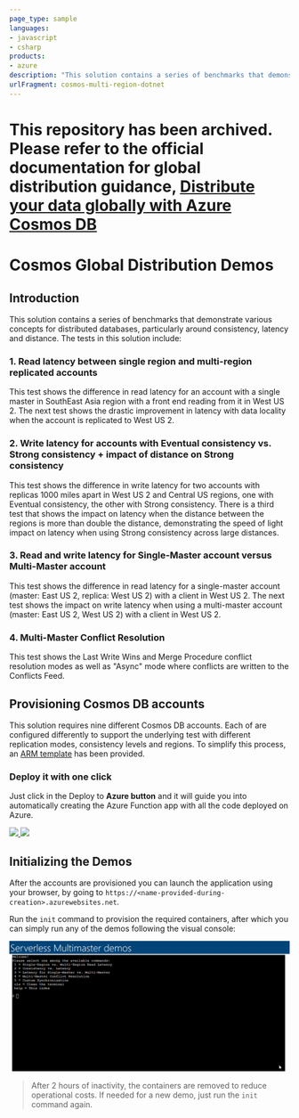 ```yaml
---
page_type: sample
languages:
- javascript
- csharp
products:
- azure
description: "This solution contains a series of benchmarks that demonstrate various concepts for distributed databases,"
urlFragment: cosmos-multi-region-dotnet
---
```


# This repository has been archived. Please refer to the official documentation for global distribution guidance, [Distribute your data globally with Azure Cosmos DB](https://docs.microsoft.com/en-us/azure/cosmos-db/distribute-data-globally)


# Cosmos Global Distribution Demos

## Introduction

This solution contains a series of benchmarks that demonstrate various concepts for distributed databases, particularly around consistency, latency and distance. The tests in this solution include:

### 1. Read latency between single region and multi-region replicated accounts

This test shows the difference in read latency for an account with a single master in SouthEast Asia region with a front end reading from it in West US 2. The next test shows the drastic improvement in latency with data locality when the account is replicated to West US 2.

### 2. Write latency for accounts with Eventual consistency vs. Strong consistency + impact of distance on Strong consistency

This test shows the difference in write latency for two accounts with replicas 1000 miles apart in West US 2 and Central US regions, one with Eventual consistency, the other with Strong consistency. There is a third test that shows the impact on latency when the distance between the regions is more than double the distance, demonstrating the speed of light impact on latency when using Strong consistency across large distances.

### 3. Read and write latency for Single-Master account versus Multi-Master account

This test shows the difference in read latency for a single-master account (master: East US 2, replica: West US 2) with a client in West US 2. The next test shows the impact on write latency when using a multi-master account (master: East US 2, West US 2) with a client in West US 2.

### 4. Multi-Master Conflict Resolution

This test shows the Last Write Wins and Merge Procedure conflict resolution modes as well as "Async" mode where conflicts are written to the Conflicts Feed.


## Provisioning Cosmos DB accounts

This solution requires nine different Cosmos DB accounts. Each of are configured differently to support the underlying test with different replication modes, consistency levels and regions.
To simplify this process, an [ARM template](./azuredeploy.json) has been provided.

### Deploy it with one click

Just click in the Deploy to **Azure button** and it will guide you into automatically creating the Azure Function app with all the code deployed on Azure.

<a href="https://portal.azure.com/#create/Microsoft.Template/uri/https%3A%2F%2Fraw.githubusercontent.com%2FAzure-Samples%2Fcosmos-multi-region-dotnet%2Fmaster%2Fdeployment%2Fazurefunctionsdeploy.json" target="_blank">
    <img src="http://azuredeploy.net/deploybutton.png"/>
</a>
<a href="http://armviz.io/#/?load=https%3A%2F%2Fraw.githubusercontent.com%2FAzure-Samples%2Fcosmos-multi-region-dotnet%2Fmaster%2Fdeployment%2Fazurefunctionsdeploy.json" target="_blank">
    <img src="http://armviz.io/visualizebutton.png"/>
</a>

## Initializing the Demos

After the accounts are provisioned you can launch the application using your browser, by going to `https://<name-provided-during-creation>.azurewebsites.net`.

Run the `init` command to provision the required containers, after which you can simply run any of the demos following the visual console:

![Functions console running](./images/functions.gif)

> After 2 hours of inactivity, the containers are removed to reduce operational costs. If needed for a new demo, just run the `init` command again.
